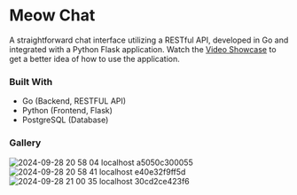 # Meow Chat
A straightforward chat interface utilizing a RESTful API, developed in Go and integrated with a Python Flask application. Watch the
[Video Showcase](https://github.com/user-attachments/assets/5254ab66-ea61-4472-8415-b679443fa042) to get a better idea of how to use the application.

### Built With
- Go (Backend, RESTFUL API)
- Python (Frontend, Flask)
- PostgreSQL (Database)

### Gallery
![2024-09-28 20 58 04 localhost a5050c300055](https://github.com/user-attachments/assets/84c752f9-4acd-417e-a09c-92c89605fedc)
![2024-09-28 20 58 41 localhost e40e32f9ff5d](https://github.com/user-attachments/assets/4236a144-7db0-4c82-a8c3-2df099fc44a9)
![2024-09-28 21 00 35 localhost 30cd2ce423f6](https://github.com/user-attachments/assets/fa36cf89-9661-4126-aa2c-dc4b821a6e6c)
